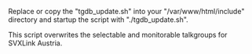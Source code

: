 Replace or copy the "tgdb_update.sh" into your "/var/www/html/include" directory and startup the script with "./tgdb_update.sh".

This script overwrites the selectable and monitorable talkgroups for SVXLink Austria.
